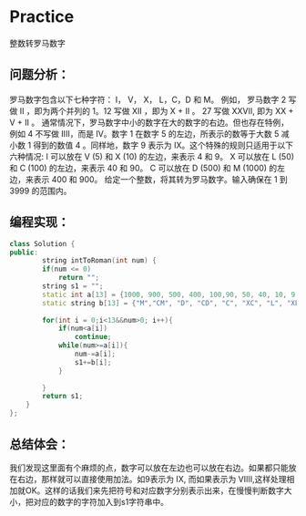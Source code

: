 # Practice
整数转罗马数字
## 问题分析：
#### 
罗马数字包含以下七种字符： I， V， X， L，C，D 和 M。
例如， 罗马数字 2 写做 II ，即为两个并列的 1。12 写做 XII ，即为 X + II 。 27 写做  XXVII, 即为 XX + V + II 。
通常情况下，罗马数字中小的数字在大的数字的右边。但也存在特例，例如 4 不写做 IIII，而是 IV。数字 1 在数字 5 的左边，所表示的数等于大数 5 减小数 1 得到的数值 4 。同样地，数字 9 表示为 IX。这个特殊的规则只适用于以下六种情况:
I 可以放在 V (5) 和 X (10) 的左边，来表示 4 和 9。
X 可以放在 L (50) 和 C (100) 的左边，来表示 40 和 90。 
C 可以放在 D (500) 和 M (1000) 的左边，来表示 400 和 900。
给定一个整数，将其转为罗马数字。输入确保在 1 到 3999 的范围内。
## 编程实现：
```C++
class Solution {
public:
        string intToRoman(int num) {   
        if(num <= 0) 
            return "";  
        string s1 = "";  
        static int a[13] = {1000, 900, 500, 400, 100,90, 50, 40, 10, 9, 5, 4, 1};  
        static string b[13] = {"M","CM", "D", "CD", "C", "XC", "L", "XL", "X", "IX", "V", "IV", "I"};  
          
        for(int i = 0;i<13&&num>0; i++){   
            if(num<a[i]) 
                continue;  
            while(num>=a[i]){  
                num-=a[i];  
                s1+=b[i];  
            }  
              
        }  
        return s1;   
    }
};
```
## 总结体会：
我们发现这里面有个麻烦的点，数字可以放在左边也可以放在右边。如果都只能放在右边，那样就可以直接使用加法。如9表示为 IX, 而如果表示为 VIIII,这样处理相加就OK。这样的话我们来先把符号和对应数字分别表示出来，在慢慢判断数字大小，把对应的数字的字符加入到s1字符串中。
